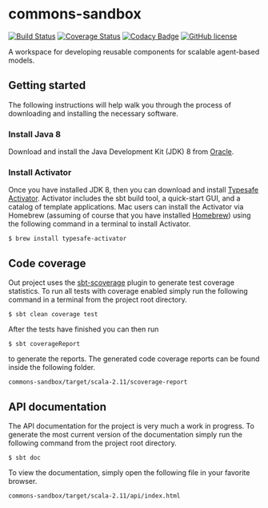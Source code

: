 # commons-sandbox
[![Build Status](https://travis-ci.org/ScalABM/commons-sandbox.svg?branch=master)](https://travis-ci.org/ScalABM/commons-sandbox)
[![Coverage Status](https://coveralls.io/repos/ScalABM/commons-sandbox/badge.svg?branch=master&service=github)](https://coveralls.io/github/ScalABM/commons-sandbox?branch=master)
[![Codacy Badge](https://www.codacy.com/project/badge/010943975d84466b85975ff788fe76cb)](https://www.codacy.com/app/drobert-pugh/commons-sandbox)
[![GitHub license](https://img.shields.io/github/license/ScalABM/commons-sandbox.svg)]()

A workspace for developing reusable components for scalable agent-based models.

## Getting started
The following instructions will help walk you through the process of downloading and installing 
the necessary software.

### Install Java 8
Download and install the Java Development Kit (JDK) 8 from 
[Oracle](http://www.oracle.com/technetwork/java/javase/downloads/jdk8-downloads-2133151.html). 

### Install Activator

Once you have installed JDK 8, then you can download and install 
[Typesafe Activator](https://www.typesafe.com/community/core-tools/activator-and-sbt). Activator 
includes the sbt build tool, a quick-start GUI, and a catalog of template applications.  Mac 
users can install the Activator via Homebrew (assuming of course that you have installed 
[Homebrew](http://brew.sh/)) using the following command in a terminal to install Activator.

    $ brew install typesafe-activator

## Code coverage
Out project uses the [sbt-scoverage](https://github.com/scoverage/sbt-scoverage) plugin to 
generate test coverage statistics. To run all tests with coverage enabled simply run the following 
command in a terminal from the project root directory.

    $ sbt clean coverage test

After the tests have finished you can then run

    $ sbt coverageReport

to generate the reports. The generated code coverage reports can be found inside the following 
folder.

    commons-sandbox/target/scala-2.11/scoverage-report

## API documentation

The API documentation for the project is very much a work in progress. To generate the most 
current version of the documentation simply run the following command from the project root 
directory.

    $ sbt doc
    
To view the documentation, simply open the following file in your favorite browser. 
 
    commons-sandbox/target/scala-2.11/api/index.html
